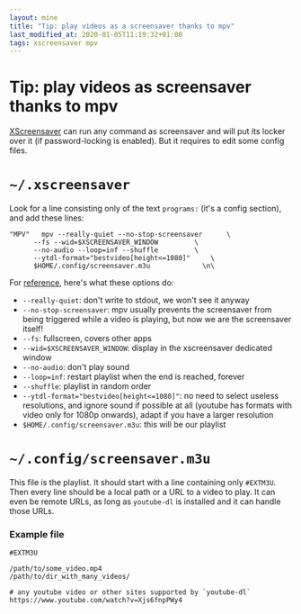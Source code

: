 ```yaml
---
layout: mine
title: "Tip: play videos as a screensaver thanks to mpv"
last_modified_at: 2020-01-05T11:19:32+01:00
tags: xscreensaver mpv
---
```


# Tip: play videos as screensaver thanks to mpv

[XScreensaver](https://www.jwz.org/xscreensaver/) can run any command as screensaver and will put its locker over it (if password-locking is enabled).
But it requires to edit some config files.

# `~/.xscreensaver`

Look for a line consisting only of the text `programs:` (it's a config section), and add these lines:

	"MPV" 	mpv --really-quiet --no-stop-screensaver      \
		  --fs --wid=$XSCREENSAVER_WINDOW	      \
		  --no-audio --loop=inf --shuffle	      \
		  --ytdl-format="bestvideo[height<=1080]"     \
		  $HOME/.config/screensaver.m3u             \n\

For [reference](https://mpv.io/manual/master/#options), here's what these options do:

* `--really-quiet`: don't write to stdout, we won't see it anyway
* `--no-stop-screensaver`: mpv usually prevents the screensaver from being triggered while a video is playing, but now we are the screensaver itself!
* `--fs`: fullscreen, covers other apps
* `--wid=$XSCREENSAVER_WINDOW`: display in the xscreensaver dedicated window
* `--no-audio`: don't play sound
* `--loop=inf`: restart playlist when the end is reached, forever
* `--shuffle`: playlist in random order
* `--ytdl-format="bestvideo[height<=1080]"`: no need to select useless resolutions, and ignore sound if possible at all (youtube has formats with video only for 1080p onwards), adapt if you have a larger resolution
* `$HOME/.config/screensaver.m3u`: this will be our playlist

# `~/.config/screensaver.m3u`

This file is the playlist. It should start with a line containing only `#EXTM3U`. Then every line should be a local path or a URL to a video to play.
It can even be remote URLs, as long as `youtube-dl` is installed and it can handle those URLs.

### Example file

	#EXTM3U

	/path/to/some_video.mp4
	/path/to/dir_with_many_videos/

	# any youtube video or other sites supported by `youtube-dl`
	https://www.youtube.com/watch?v=Xjs6fnpPWy4

